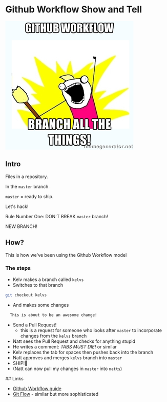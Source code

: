 Github Workflow Show and Tell
=============================

![Branch all the things](/images/branch-allthethings.jpg)

## Intro

Files in a repository.

In the `master` branch.

`master` = ready to ship.

Let's hack!

Rule Number One: DON'T BREAK `master` branch!

NEW BRANCH!

## How?
This is how we've been using the Github Workflow model

### The steps
* Kelv makes a branch called `kelvs`
* Switches to that branch
```bash
git checkout kelvs
```
* And makes some changes
```markdown
  This is about to be an awesome change!
```
* Send a Pull Request!
  * this is a request for someone who looks after `master` to incorporate  changes from the `kelvs` branch
* Natt sees the Pull Request and checks for anything stupid
* He writes a comment: *TABS MUST DIE!* or similar
* Kelv replaces the tab for spaces then pushes back into the branch
* Natt approves and merges `kelvs` branch into `master`
* SHIP!🚢
* (Natt can now pull my changes in `master` into `natts`)

## Links
* [Github Workflow guide](https://guides.github.com/introduction/flow/index.html)
* [Git Flow](http://nvie.com/posts/a-successful-git-branching-model/) - similar but more sophisticated



